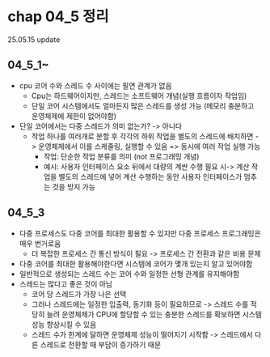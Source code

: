 # chap 04_5 정리 
25.05.15 update

## 04_5_1~
* cpu 코어 수와 스레드 수 사이에는 필연 관계가 없음
    * Cpu는 하드웨어이지만, 스레드는 소프트웨어 개념(실행 흐름이자 작업임) 
    * 단일 코어 시스템에서도 얼마든지 많은 스레드를 생성 가능 (메모리 충분하고 운영체제에 제한이 없어야함)
* 단일 코어에서는 다중 스레드가 의미 없는가? -> 아니다 
    * 작업 하나를 여러개로 분할 후 각각의 하위 작업을 별도의 스레드에 배치하면 -> 운영체제에서 이를 스케줄링, 실행할 수 있음 => 동시에 여러 작업 실행 가능 
        * 작업: 단순한 작업 분류를 의미 (not 프로그래밍 개념)
        * 예시: 사용자 인터페이스 요소 뒤에서 대량의 계싼 수행 필요 시-> 계산 작업을 별도의 스레드에 넣어 계산 수행하는 동안 사용자 인터페이스가 멈추는 것을 방지 가능 

## 04_5_3
* 다중 프로세스도 다중 코어를 최대한 활용할 수 있지만 다중 프로세스 프로그래밍은 매우 번거로움 
    * 더 복잡한 프로세스 간 통신 방식이 필요 -> 프로세스 간 전환과 같은 비용 문제 
* 다중 코어를 최대한 활용해야한다면 시스템에 코어가 몇개 있는지 알고 있어야함 
* 일반적으로 생성되는 스레드 수는 코어 수와 일정한 선형 관계를 유지해야함 
* 스레드는 많다고 좋은 것이 아님 
    * 코어 당 스레드가 가장 나은 선택
    * 그러나 스레드에는 일정한 입출력, 동기화 등이 필요하므로 -> 스레드 수를 적당히 늘려 운영체제가 CPU에 할당할 수 있는 충분한 스레드를 확보하면 시스템 성능 향상시킬 수 있음 
    * 스레드 수가 한계에 달하면 운영체제 성능이 떨어지기 시작함 -> 스레드에서 다른 스레드로 전환할 때 부담이 증가하기 때문 